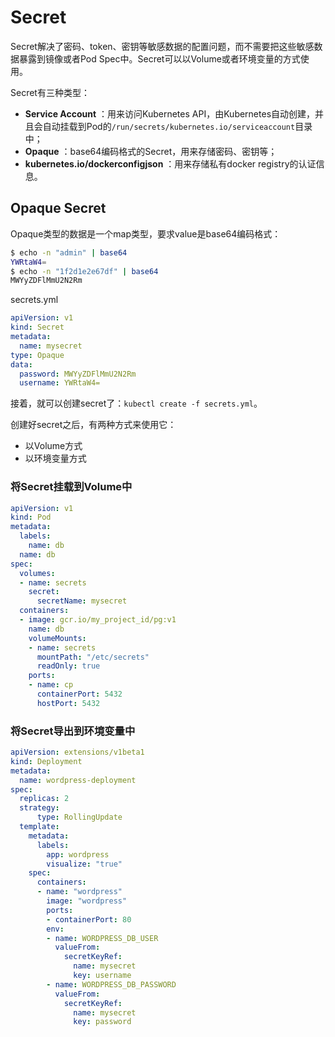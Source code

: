 # Secret

Secret解决了密码、token、密钥等敏感数据的配置问题，而不需要把这些敏感数据暴露到镜像或者Pod Spec中。Secret可以以Volume或者环境变量的方式使用。

Secret有三种类型：

* **Service Account** ：用来访问Kubernetes API，由Kubernetes自动创建，并且会自动挂载到Pod的`/run/secrets/kubernetes.io/serviceaccount`目录中；
* **Opaque** ：base64编码格式的Secret，用来存储密码、密钥等；
* **kubernetes.io/dockerconfigjson** ：用来存储私有docker registry的认证信息。

## Opaque Secret

Opaque类型的数据是一个map类型，要求value是base64编码格式：

```sh
$ echo -n "admin" | base64
YWRtaW4=
$ echo -n "1f2d1e2e67df" | base64
MWYyZDFlMmU2N2Rm
```

secrets.yml

```Yaml
apiVersion: v1
kind: Secret
metadata:
  name: mysecret
type: Opaque
data:
  password: MWYyZDFlMmU2N2Rm
  username: YWRtaW4=
```

接着，就可以创建secret了：`kubectl create -f secrets.yml`。

创建好secret之后，有两种方式来使用它：

* 以Volume方式
* 以环境变量方式

### 将Secret挂载到Volume中

```Yaml
apiVersion: v1
kind: Pod
metadata:
  labels:
    name: db
  name: db
spec:
  volumes:
  - name: secrets
    secret:
      secretName: mysecret
  containers:
  - image: gcr.io/my_project_id/pg:v1
    name: db
    volumeMounts:
    - name: secrets
      mountPath: "/etc/secrets"
      readOnly: true
    ports:
    - name: cp
      containerPort: 5432
      hostPort: 5432
```

### 将Secret导出到环境变量中

```yaml
apiVersion: extensions/v1beta1
kind: Deployment
metadata:
  name: wordpress-deployment
spec:
  replicas: 2
  strategy:
      type: RollingUpdate
  template:
    metadata:
      labels:
        app: wordpress
        visualize: "true"
    spec:
      containers:
      - name: "wordpress"
        image: "wordpress"
        ports:
        - containerPort: 80
        env:
        - name: WORDPRESS_DB_USER
          valueFrom:
            secretKeyRef:
              name: mysecret
              key: username
        - name: WORDPRESS_DB_PASSWORD
          valueFrom:
            secretKeyRef:
              name: mysecret
              key: password
```



